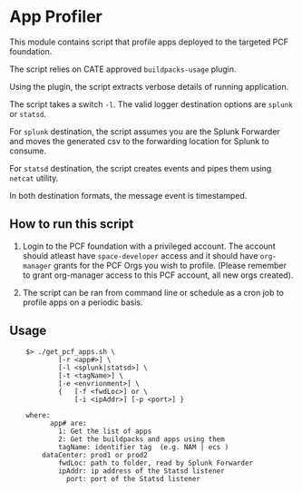 # App Profiler

This module contains script that profile apps deployed to the targeted PCF foundation. 

The script relies on CATE approved `buildpacks-usage` plugin.

Using the plugin, the script extracts verbose details of running application. 

The script takes a switch `-l`. The valid logger destination options are `splunk` or `statsd`.

For `splunk` destination, the script assumes you are the Splunk Forwarder and moves the generated csv to the forwarding location for Splunk to consume.

For `statsd` destination, the script creates events and pipes them using `netcat` utility. 

In both destination formats, the message event is timestamped.

## How to run this script

1. Login to the PCF foundation with a privileged account. The account should atleast have `space-developer` access and it should have `org-manager` grants for the PCF Orgs you wish to profile. 
(Please remember to grant org-manager access to this PCF account, all new orgs created).

2. The script can be ran from command line or schedule as a cron job to profile apps on a periodic basis. 

## Usage

```
	$> ./get_pcf_apps.sh \
			[-r <app#>] \
			[-l <splunk|statsd>] \
			[-t <tagName>] \ 
			[-e <envrionment>] \
			{	[-f <fwdLoc>] or \
				[-i <ipAddr>] [-p <port>] }

	where:
		  app# are:
			1: Get the list of apps
			2: Get the buildpacks and apps using them
			tagName: identifier tag  (e.g. NAM | ecs )
		dataCenter: prod1 or prod2
			fwdLoc: path to folder, read by Splunk Forwarder
			ipAddr: ip address of the Statsd listener 
			  port: port of the Statsd listener
			  
```
